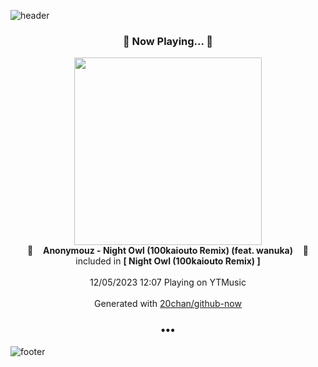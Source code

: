 ![header](https://capsule-render.vercel.app/api?type=wave&height=170&section=header&fontColor=090707&fontAlignX=45&fontAlignY=65&fontSize=100)

<h3 align="center">🎵 Now Playing... 🎵</h3>
<p align="center">
  <a href="https://music.youtube.com/watch?v=MPvdGK3CJ90">
    <img width="300" src="https://lh3.googleusercontent.com/v7kRmzMNRaWywpfWlYnHHe6oVhXVo5fmtOCj17W-ybpDkhcsVApLWx1qhV4q1rKyLM1yZ32qPxFXUGsp7Q">
  </a>
  <br>
  🎵&nbsp&nbsp&nbsp <b>Anonymouz - Night Owl (100kaiouto Remix) (feat. wanuka)</b> &nbsp&nbsp&nbsp🎵
  <br>
  included in <b>[ Night Owl (100kaiouto Remix) ]</b>
  
  <br />
  <br />
  12/05/2023 12:07 Playing on YTMusic
  <br />
  <br />
  Generated with <a href="https://github.com/20chan/github-now">20chan/github-now</a>
</p>

<h3 align="center">•••</h3>

![footer](https://capsule-render.vercel.app/api?type=wave&height=150&section=footer)

